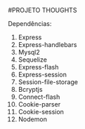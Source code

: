 #PROJETO THOUGHTS

Dependências:

1. Express
2. Express-handlebars
3. Mysql2
4. Sequelize
5. Express-flash
6. Express-session
7. Session-file-storage
8. Bcryptjs
9. Connect-flash
10. Cookie-parser
11. Cookie-session
12. Nodemon